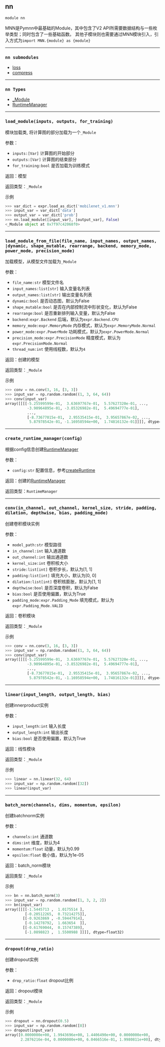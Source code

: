 ## nn

```python
module nn
```
MNN是Pymnn中最基础的Module，其中包含了V2 API所需要数据结构与一些枚举类型；同时包含了一些基础函数。
其他子模块则也需要通过MNN模块引入，引入方式为`import MNN.{module} as {module}`

---
### `nn submodules`
- [loss](loss.md)
- [compress](compress.md)

---
### `nn Types`
- [_Module](_Module.md)
- [RuntimeManager](RuntimeManager.md)

---
### `load_module(inputs, outputs, for_training)`
模块加载类, 将计算图的部分加载为一个`_Module`

参数：
- `inputs:[Var]` 计算图的开始部分
- `outputs:[Var]` 计算图的结束部分
- `for_training:bool` 是否加载为训练模式

返回：模型

返回类型：`_Module`

示例

```python
>>> var_dict = expr.load_as_dict('mobilenet_v1.mnn')
>>> input_var = var_dict['data']
>>> output_var = var_dict['prob']
>>> nn.load_module([input_var], [output_var], False)
<_Module object at 0x7f97c42068f0>
```
---
### `load_module_from_file(file_name, input_names, output_names, |dynamic, shape_mutable, rearrange, backend, memory_mode, power_mode, precision_mode)`
加载模型，从模型文件加载为`_Module`

参数：
- `file_name:str`  模型文件名
- `input_names:list[str]` 输入变量名列表
- `output_names:list[str]` 输出变量名列表
- `dynamic:bool` 是否动态图，默认为False
- `shape_mutable:bool` 是否在内部控制流中形状变化，默认为False
- `rearrange:bool` 是否重新排列输入变量，默认为False
- `backend:expr.Backend` 后端，默认为`expr.Backend.CPU`
- `memory_mode:expr.MemoryMode` 内存模式，默认为`expr.MemoryMode.Normal`
- `power_mode:expr.PowerMode` 功耗模式，默认为`expr.PowerMode.Normal`
- `precision_mode:expr.PrecisionMode` 精度模式，默认为`expr.PrecisionMode.Normal`
- `thread_num:int` 使用线程数，默认为`4`

返回：创建的模型

返回类型：`_Module`

示例

```python
>>> conv = nn.conv(3, 16, [3, 3])
>>> input_var = np.random.random((1, 3, 64, 64))
>>> conv(input_var)
array([[[[-5.25599599e-01,  3.63697767e-01,  5.57627320e-01, ...,
          -3.90964895e-01, -3.85326982e-01,  5.49694777e-01],
          ...,
          [-8.73677015e-01,  2.95535415e-01,  3.95657867e-02, ...,
           5.87978542e-01, -1.16958594e+00,  1.74816132e-01]]]], dtype=float32)
```
---
### `create_runtime_manager(config)`
根据config信息创建[RuntimeManager](RuntimeManager.md)

参数：
- `config:str` 配置信息，参考[createRuntime](Interpreter.html#createruntime-config)

返回：创建的[RuntimeManager](RuntimeManager.md)

返回类型：`RuntimeManager`

---
### `conv(in_channel, out_channel, kernel_size, stride, padding, dilation, depthwise, bias, padding_mode)`
创建卷积模块实例

参数：
- `model_path:str` 模型路径
- `in_channel:int` 输入通道数
- `out_channel:int` 输出通道数
- `kernel_size:int` 卷积核大小
- `stride:list[int]` 卷积步长，默认为[1, 1]
- `padding:list[int]` 填充大小，默认为[0, 0]
- `dilation:list[int]` 卷积核膨胀，默认为[1, 1]
- `depthwise:bool` 是否深度卷积，默认为False
- `bias:bool` 是否使用偏置，默认为True
- `padding_mode:expr.Padding_Mode` 填充模式，默认为`expr.Padding_Mode.VALID`

返回：卷积模块

返回类型：`_Module`

示例

```python
>>> conv = nn.conv(3, 16, [3, 3])
>>> input_var = np.random.random((1, 3, 64, 64))
>>> conv(input_var)
array([[[[-5.25599599e-01,  3.63697767e-01,  5.57627320e-01, ...,
          -3.90964895e-01, -3.85326982e-01,  5.49694777e-01],
          ...,
          [-8.73677015e-01,  2.95535415e-01,  3.95657867e-02, ...,
           5.87978542e-01, -1.16958594e+00,  1.74816132e-01]]]], dtype=float32)
```
---
### `linear(input_length, output_length, bias)`
创建innerproduct实例

参数：
- `input_length:int` 输入长度
- `output_length:int` 输出长度
- `bias:bool` 是否使用偏置，默认为True

返回：线性模块

返回类型：`_Module`

示例

```python
>>> linear = nn.linear(32, 64)
>>> input_var = np.random.random([32])
>>> linear(input_var)
```

---
### `batch_norm(channels, dims, momentum, epsilon)`
创建batchnorm实例

参数：
- `channels:int` 通道数
- `dims:int` 维度，默认为4
- `momentum:float` 动量，默认为0.99
- `epsilon:float` 极小值，默认为1e-05

返回：batch_norm模块

返回类型：`_Module`

示例

```python
>>> bn = nn.batch_norm(3)
>>> input_var = np.random.random([1, 3, 2, 2])
>>> bn(input_var)
array([[[[-1.5445713 ,  1.0175514 ],
         [-0.20512265,  0.73214275]],
        [[-0.9263869 , -0.59447914],
         [-0.14278792,  1.663654  ]],
        [[-0.61769044,  0.15747389],
         [-1.0898823 ,  1.5500988 ]]]], dtype=float32)
```

---
### `dropout(drop_ratio)`
创建dropout实例

参数：
- `drop_ratio:float` dropout比例

返回：dropout模块

返回类型：`_Module`

示例

```python
>>> dropout = nn.dropout(0.5)
>>> input_var = np.random.random([8])
>>> dropout(input_var)
array([0.0000000e+00, 1.9943696e+00, 1.4406490e+00, 0.0000000e+00,
       2.2876216e-04, 0.0000000e+00, 6.0466516e-01, 1.9980811e+00], dtype=float32)
```
